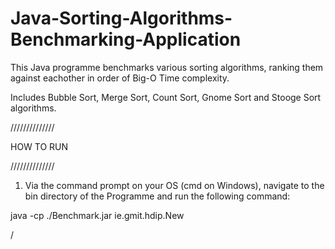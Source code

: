 # Java-Sorting-Algorithms-Benchmarking-Application
This Java programme benchmarks various sorting algorithms, ranking them against eachother in order of Big-O Time complexity.

Includes Bubble Sort, Merge Sort, Count Sort, Gnome Sort and Stooge Sort algorithms.

//////////////

HOW TO RUN

//////////////

1) Via the command prompt on your OS (cmd on Windows), navigate to the bin directory of the Programme and run the following command:

java -cp ./Benchmark.jar ie.gmit.hdip.New

/


